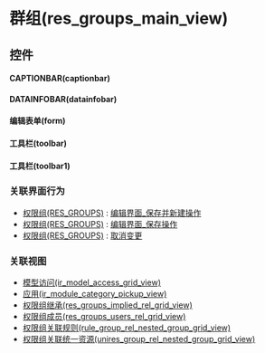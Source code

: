 # 群组(res_groups_main_view)  <!-- {docsify-ignore-all} -->



## 控件
#### CAPTIONBAR(captionbar)
#### DATAINFOBAR(datainfobar)
#### 编辑表单(form)
#### 工具栏(toolbar)
#### 工具栏(toolbar1)


### 关联界面行为
  * [权限组(RES_GROUPS)](module/base/res_groups) : [编辑界面_保存并新建操作](module/base/res_groups#界面行为)
  * [权限组(RES_GROUPS)](module/base/res_groups) : [编辑界面_保存操作](module/base/res_groups#界面行为)
  * [权限组(RES_GROUPS)](module/base/res_groups) : [取消变更](module/base/res_groups#界面行为)

### 关联视图
  * [模型访问(ir_model_access_grid_view)](app/view/ir_model_access_grid_view)
  * [应用(ir_module_category_pickup_view)](app/view/ir_module_category_pickup_view)
  * [权限组继承(res_groups_implied_rel_grid_view)](app/view/res_groups_implied_rel_grid_view)
  * [权限组成员(res_groups_users_rel_grid_view)](app/view/res_groups_users_rel_grid_view)
  * [权限组关联规则(rule_group_rel_nested_group_grid_view)](app/view/rule_group_rel_nested_group_grid_view)
  * [权限组关联统一资源(unires_group_rel_nested_group_grid_view)](app/view/unires_group_rel_nested_group_grid_view)

<script>
 const { createApp } = Vue
  createApp({
    data() {
      return {

      }
    }
  }).use(ElementPlus).mount('#app')
</script>